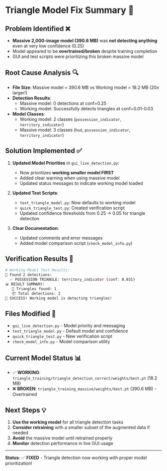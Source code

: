 # Triangle Model Fix Summary 🎯

## Problem Identified ❌

- **Massive 2,000-image model (390.6 MB)** was **not detecting anything** even at very low confidence (0.25)
- Model appeared to be **overtrained/broken** despite training completion
- GUI and test scripts were prioritizing this broken massive model

## Root Cause Analysis 🔍

- **File Size**: Massive model = 390.6 MB vs Working model = 18.2 MB (20x larger!)
- **Detection Results**:
  - Massive model: 0 detections at conf=0.25
  - Working model: Successfully detects triangles at conf=0.01-0.03
- **Model Classes**:
  - Working model: 2 classes (`possession_indicator`, `territory_indicator`)
  - Massive model: 3 classes (`hud`, `possession_indicator`, `territory_indicator`)

## Solution Implemented ✅

1. **Updated Model Priorities** in `gui_live_detection.py`:

   - Now prioritizes **working smaller model FIRST**
   - Added clear warning when using massive model
   - Updated status messages to indicate working model loaded

2. **Updated Test Scripts**:

   - `test_triangle_model.py`: Now defaults to working model
   - `quick_triangle_test.py`: Created verification script
   - Updated confidence thresholds from 0.25 → 0.05 for triangle detection

3. **Clear Documentation**:
   - Updated comments and error messages
   - Added model comparison script (`check_model_info.py`)

## Verification Results 🎉

```bash
# Working Model Test Results:
🎯 Found 2 detections:
  ✅ POSSESSION TRIANGLE: territory_indicator (conf: 0.031)
📊 RESULT SUMMARY:
   🔺 Triangles found: 1
   📦 Total detections: 2
🎉 SUCCESS! Working model is detecting triangles!
```

## Files Modified 📝

- `gui_live_detection.py` - Model priority and messaging
- `test_triangle_model.py` - Default model and confidence
- `quick_triangle_test.py` - New verification script
- `check_model_info.py` - Model comparison utility

## Current Model Status 📊

- ✅ **WORKING**: `triangle_training/triangle_detection_correct/weights/best.pt` (18.2 MB)
- ❌ **BROKEN**: `triangle_training_massive/weights/best.pt` (390.6 MB) - Overtrained

## Next Steps 💡

1. **Use the working model** for all triangle detection tasks
2. **Consider retraining** with a smaller subset of the augmented data if needed
3. **Avoid** the massive model until retrained properly
4. **Monitor** detection performance in live GUI usage

---

**Status**: ✅ **FIXED** - Triangle detection now working with proper model prioritization!

